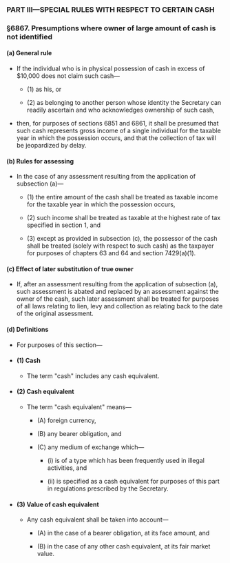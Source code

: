 ### PART III—SPECIAL RULES WITH RESPECT TO CERTAIN CASH

### §6867. Presumptions where owner of large amount of cash is not identified
#### (a) General rule
* If the individual who is in physical possession of cash in excess of $10,000 does not claim such cash—

  * (1) as his, or

  * (2) as belonging to another person whose identity the Secretary can readily ascertain and who acknowledges ownership of such cash,


* then, for purposes of sections 6851 and 6861, it shall be presumed that such cash represents gross income of a single individual for the taxable year in which the possession occurs, and that the collection of tax will be jeopardized by delay.

#### (b) Rules for assessing
* In the case of any assessment resulting from the application of subsection (a)—

  * (1) the entire amount of the cash shall be treated as taxable income for the taxable year in which the possession occurs,

  * (2) such income shall be treated as taxable at the highest rate of tax specified in section 1, and

  * (3) except as provided in subsection (c), the possessor of the cash shall be treated (solely with respect to such cash) as the taxpayer for purposes of chapters 63 and 64 and section 7429(a)(1).

#### (c) Effect of later substitution of true owner
* If, after an assessment resulting from the application of subsection (a), such assessment is abated and replaced by an assessment against the owner of the cash, such later assessment shall be treated for purposes of all laws relating to lien, levy and collection as relating back to the date of the original assessment.

#### (d) Definitions
* For purposes of this section—

* #### (1) Cash
  * The term "cash" includes any cash equivalent.

* #### (2) Cash equivalent
  * The term "cash equivalent" means—

    * (A) foreign currency,

    * (B) any bearer obligation, and

    * (C) any medium of exchange which—

      * (i) is of a type which has been frequently used in illegal activities, and

      * (ii) is specified as a cash equivalent for purposes of this part in regulations prescribed by the Secretary.

* #### (3) Value of cash equivalent
  * Any cash equivalent shall be taken into account—

    * (A) in the case of a bearer obligation, at its face amount, and

    * (B) in the case of any other cash equivalent, at its fair market value.